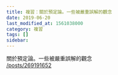 ```yaml
---
title: 複習：關於預定論。一些被嚴重誤解的觀念
date: 2019-06-20
last_modified_at: 1561038000
category: 複習
tags: []
sidebar: 
---
```


<p>關於預定論。一些被嚴重誤解的觀念<br/>
<a href="/posts/269191652" target="_blank">/posts/269191652</a></p>
<p> </p>
